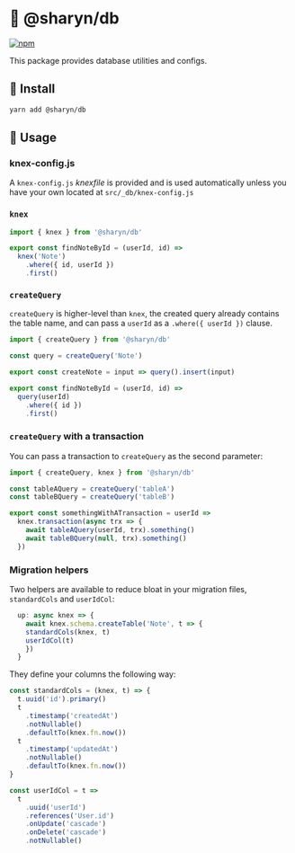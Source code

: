 # 🌹 @sharyn/db

[![npm](https://img.shields.io/npm/v/@sharyn/db.svg)](https://www.npmjs.com/package/@sharyn/db)

This package provides database utilities and configs.

## 🌹 Install

```bash
yarn add @sharyn/db
```

## 🌹 Usage

### knex-config.js

A `knex-config.js` _knexfile_ is provided and is used automatically unless you have your own located at `src/_db/knex-config.js`

### `knex`

```js
import { knex } from '@sharyn/db'

export const findNoteById = (userId, id) =>
  knex('Note')
    .where({ id, userId })
    .first()
```

### `createQuery`

`createQuery` is higher-level than `knex`, the created query already contains the table name, and can pass a `userId` as a `.where({ userId })` clause.

```js
import { createQuery } from '@sharyn/db'

const query = createQuery('Note')

export const createNote = input => query().insert(input)

export const findNoteById = (userId, id) =>
  query(userId)
    .where({ id })
    .first()
```

### `createQuery` with a transaction

You can pass a transaction to `createQuery` as the second parameter:

```js
import { createQuery, knex } from '@sharyn/db'

const tableAQuery = createQuery('tableA')
const tableBQuery = createQuery('tableB')

export const somethingWithATransaction = userId =>
  knex.transaction(async trx => {
    await tableAQuery(userId, trx).something()
    await tableBQuery(null, trx).something()
  })
```

### Migration helpers

Two helpers are available to reduce bloat in your migration files, `standardCols` and `userIdCol`:

```js
  up: async knex => {
    await knex.schema.createTable('Note', t => {
    standardCols(knex, t)
    userIdCol(t)
    })
  }
```

They define your columns the following way:

```js
const standardCols = (knex, t) => {
  t.uuid('id').primary()
  t
    .timestamp('createdAt')
    .notNullable()
    .defaultTo(knex.fn.now())
  t
    .timestamp('updatedAt')
    .notNullable()
    .defaultTo(knex.fn.now())
}

const userIdCol = t =>
  t
    .uuid('userId')
    .references('User.id')
    .onUpdate('cascade')
    .onDelete('cascade')
    .notNullable()
```
